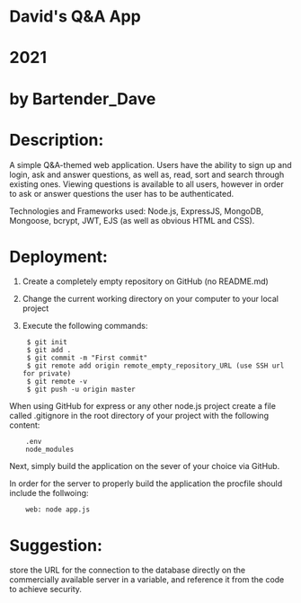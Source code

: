 # David's Q&A App
# 2021
# by Bartender_Dave 

# Description:
A simple Q&A-themed web application. Users have the ability to sign up and login, ask and answer questions, as well as, read, sort and search through existing ones. Viewing questions is available to all users, however in order to ask or answer questions the user has to be authenticated.

Technologies and Frameworks used: Node.js, ExpressJS, MongoDB, Mongoose, bcrypt, JWT, EJS (as well as obvious HTML and CSS).

# Deployment:

1. Create a completely empty repository on GitHub (no README.md)
2. Change the current working directory on your computer to your local project
3. Execute the following commands:
        
        $ git init
        $ git add .
        $ git commit -m "First commit"
        $ git remote add origin remote_empty_repository_URL (use SSH url for private)
        $ git remote -v
        $ git push -u origin master

When using GitHub for express or any other node.js project create a file called .gitignore in the root directory of your project with the following content:
    
        .env
        node_modules
    
Next, simply build the application on the sever of your choice via GitHub.

In order for the server to properly build the application the procfile should include the follwoing:

        web: node app.js
    
# Suggestion: 
store the URL for the connection to the database directly on the commercially available server in a variable, and reference it from the code to achieve security.
